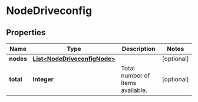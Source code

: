 
# NodeDriveconfig

## Properties
Name | Type | Description | Notes
------------ | ------------- | ------------- | -------------
**nodes** | [**List&lt;NodeDriveconfigNode&gt;**](NodeDriveconfigNode.md) |  |  [optional]
**total** | **Integer** | Total number of items available. |  [optional]



